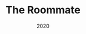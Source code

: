 ---
published: false
cancelled: COVID-19
layout: productions
title: The Roommate
date: 2020
image_credit: 
image_alt:
image_caption:
category: play
Theatre: Limelight Theatre
Writer: Jen Silverman - wiki
Genre: Dramatic Comedy
Website: https://limelight-theatre.org/shows/
showtimes: 
  - 2020-02-20 19:30:00
  - 2020-02-21 19:30:00
  - 2020-02-22 19:30:00
  - 2020-02-23 14:00:00
  - 2020-02-25 19:30:00
  - 2020-02-27 19:30:00
  - 2020-02-28 19:30:00
  - 2020-02-29 19:30:00
  - 2020-03-01 14:00:00
  - 2020-03-03 19:30:00
  - 2020-03-05 19:30:00
  - 2020-03-06 19:30:00
  - 2020-03-07 19:30:00
  - 2020-03-08 14:00:00
cast:
 Sharon : Beth Lambert
 Robyn : Hazel Robinson 
crew:
  Director: Shelli Long
external_links:
  "Shows | Limelight Theatre": https://limelight-theatre.org/shows/
---  